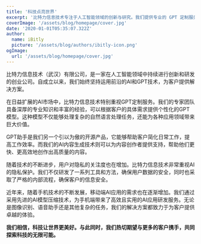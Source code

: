 ```yaml
---
title: '科技点亮世界'
excerpt: '比特力信息技术专注于人工智能领域的创新与研究。我们提供专业的 GPT 定制服务、智能AI助手、高效的AI内容生成技术，同时致力于AI的隐私保护。利用先进的AI模型压缩技术，我们为手机端带来了卓越的AI应用研发服务。科技让世界更美，比特力愿与客户携手，共同迎接未来科技。'
coverImage: '/assets/blog/homepage/cover.jpg'
date: '2020-01-01T05:35:07.322Z'
author:
  name: iBitly
  picture: '/assets/blog/authors/ibitly-icon.png'
ogImage:
  url: '/assets/blog/homepage/cover.jpg'
---
```



比特力信息技术（武汉）有限公司，是一家在人工智能领域中持续进行创新和研发的创业公司。自成立以来，我们始终坚持运用前沿的AI和GPT技术，为客户提供解决方案。

在日益扩展的AI市场中，比特力信息技术特别重视GPT定制服务。我们的专家团队具备深厚的专业知识和丰富的经验，可以根据客户的具体需求提供个性化的GPT模型。这种模型不仅能够处理复杂的自然语言处理任务，还能为各种应用领域带来巨大价值。

GPT助手是我们另一个引以为傲的开源产品，它能够帮助客户简化日常工作，提高工作效率。而我们的AI内容生成技术则可以为内容创作者提供支持，帮助他们更快、更高效地创作出高质量的内容。

随着技术的不断进步，用户对隐私的关注度也在增加。比特力信息技术非常重视AI的隐私保护。我们不仅研发了一系列工具和方法，确保用户数据的安全，同时也采取了严格的内部流程，确保客户的信息安全。

近年来，随着手机技术的不断发展，移动端AI应用的需求也在逐渐增加。我们通过采用先进的AI模型压缩技术，为手机端带来了高效且实用的AI应用研发服务。无论是图像识别、语音助手还是其他复杂的任务，我们的解决方案都致力于为客户提供卓越的体验。

**我们相信，科技让世界更美好。与此同时，我们热切期望与更多的客户携手，共同探索科技的无限可能。**



